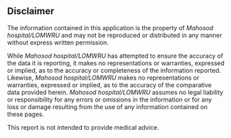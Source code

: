 ## Disclaimer

The information contained in this application is the property of *Mahosod hospital/LOMWRU* and may not be reproduced or distributed in any manner without express written permission.

While *Mahosod hospital/LOMWRU* has attempted to ensure the accuracy of the data it is reporting, it makes no representations or warranties, expressed or implied, as to the accuracy or completeness of the information reported. Likewise, *Mahosod hospital/LOMWRU* makes no representations or warranties, expressed or implied, as to the accuracy of the comparative data provided herein. *Mahosod hospital/LOMWRU* assumes no legal liability or responsibility for any errors or omissions in the information or for any loss or damage resulting from the use of any information contained on these pages.

This report is not intended to provide medical advice.
